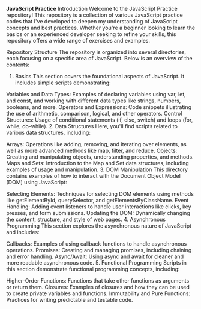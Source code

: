 **JavaScript Practice**
Introduction
Welcome to the JavaScript Practice repository! This repository is a collection of various JavaScript practice codes that I've developed to deepen my understanding of JavaScript concepts and best practices. Whether you're a beginner looking to learn the basics or an experienced developer seeking to refine your skills, this repository offers a wide range of exercises and examples.

Repository Structure
The repository is organized into several directories, each focusing on a specific area of JavaScript. Below is an overview of the contents:

1. Basics
This section covers the foundational aspects of JavaScript. It includes simple scripts demonstrating:

Variables and Data Types: Examples of declaring variables using var, let, and const, and working with different data types like strings, numbers, booleans, and more.
Operators and Expressions: Code snippets illustrating the use of arithmetic, comparison, logical, and other operators.
Control Structures: Usage of conditional statements (if, else, switch) and loops (for, while, do-while).
2. Data Structures
Here, you'll find scripts related to various data structures, including:

Arrays: Operations like adding, removing, and iterating over elements, as well as more advanced methods like map, filter, and reduce.
Objects: Creating and manipulating objects, understanding properties, and methods.
Maps and Sets: Introduction to the Map and Set data structures, including examples of usage and manipulation.
3. DOM Manipulation
This directory contains examples of how to interact with the Document Object Model (DOM) using JavaScript:

Selecting Elements: Techniques for selecting DOM elements using methods like getElementById, querySelector, and getElementsByClassName.
Event Handling: Adding event listeners to handle user interactions like clicks, key presses, and form submissions.
Updating the DOM: Dynamically changing the content, structure, and style of web pages.
4. Asynchronous Programming
This section explores the asynchronous nature of JavaScript and includes:

Callbacks: Examples of using callback functions to handle asynchronous operations.
Promises: Creating and managing promises, including chaining and error handling.
Async/Await: Using async and await for cleaner and more readable asynchronous code.
5. Functional Programming
Scripts in this section demonstrate functional programming concepts, including:

Higher-Order Functions: Functions that take other functions as arguments or return them.
Closures: Examples of closures and how they can be used to create private variables and functions.
Immutability and Pure Functions: Practices for writing predictable and testable code.
